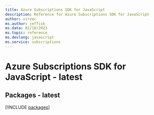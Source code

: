 ```yaml
---
title: Azure Subscriptions SDK for JavaScript
description: Reference for Azure Subscriptions SDK for JavaScript
author: xirzec
ms.author: jeffish
ms.data: 01/10/2023
ms.topic: reference
ms.devlang: javascript
ms.service: subscriptions
---
```

# Azure Subscriptions SDK for JavaScript - latest
## Packages - latest
[!INCLUDE [packages](subscriptions-index.md)]